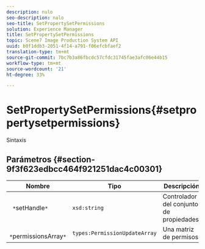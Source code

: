 ```yaml
---
description: nulo
seo-description: nulo
seo-title: SetPropertySetPermissions
solution: Experience Manager
title: SetPropertySetPermissions
topic: Scene7 Image Production System API
uuid: b0f1ddb3-2051-4f14-a791-f06efcbfaef2
translation-type: tm+mt
source-git-commit: 7bc7b3a86fbcdc57cfdc31745fae3afc06e44b15
workflow-type: tm+mt
source-wordcount: '21'
ht-degree: 33%

---
```



# SetPropertySetPermissions{#setpropertysetpermissions}

Sintaxis

## Parámetros {#section-9f3f623edbcc464f921251dac4c00301}

| Nombre | Tipo | Descripción |
|---|---|---|
| ` *`setHandle`*` | `xsd:string` | Controlador del conjunto de propiedades. |
| ` *`permissionsArray`*` | `types:PermissionUpdateArray` | Una matriz de permisos. |


